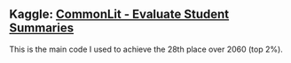## Kaggle: [CommonLit - Evaluate Student Summaries](https://www.kaggle.com/competitions/commonlit-evaluate-student-summaries)

This is the main code I used to achieve the 28th place over 2060 (top 2%).
